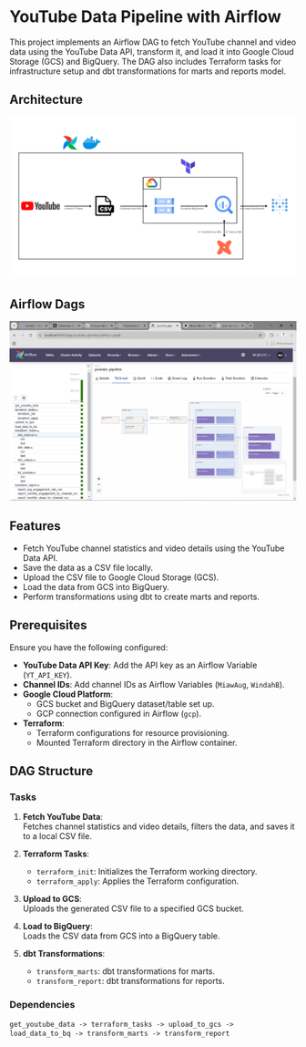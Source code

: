 # YouTube Data Pipeline with Airflow

This project implements an Airflow DAG to fetch YouTube channel and video data using the YouTube Data API, transform it, and load it into Google Cloud Storage (GCS) and BigQuery. The DAG also includes Terraform tasks for infrastructure setup and dbt transformations for marts and reports model.

## Architecture

![Pipeline Flow](/images/pipeline_architecture.png "Project Architecture")

## Airflow Dags

![Dag Flow](images/airflow_dag.png "YouTube Pipeline Dag")

## Features

- Fetch YouTube channel statistics and video details using the YouTube Data API.
- Save the data as a CSV file locally.
- Upload the CSV file to Google Cloud Storage (GCS).
- Load the data from GCS into BigQuery.
- Perform transformations using dbt to create marts and reports.

## Prerequisites

Ensure you have the following configured:

- **YouTube Data API Key**: Add the API key as an Airflow Variable (`YT_API_KEY`).
- **Channel IDs**: Add channel IDs as Airflow Variables (`MiawAug`, `WindahB`).
- **Google Cloud Platform**:
  - GCS bucket and BigQuery dataset/table set up.
  - GCP connection configured in Airflow (`gcp`).
- **Terraform**:
  - Terraform configurations for resource provisioning.
  - Mounted Terraform directory in the Airflow container.

## DAG Structure

### Tasks

1. **Fetch YouTube Data**:  
   Fetches channel statistics and video details, filters the data, and saves it to a local CSV file.
   
2. **Terraform Tasks**:
   - `terraform_init`: Initializes the Terraform working directory.
   - `terraform_apply`: Applies the Terraform configuration.

3. **Upload to GCS**:  
   Uploads the generated CSV file to a specified GCS bucket.

4. **Load to BigQuery**:  
   Loads the CSV data from GCS into a BigQuery table.

5. **dbt Transformations**:  
   - `transform_marts`: dbt transformations for marts.
   - `transform_report`: dbt transformations for reports.

### Dependencies

```plaintext
get_youtube_data -> terraform_tasks -> upload_to_gcs -> load_data_to_bq -> transform_marts -> transform_report
